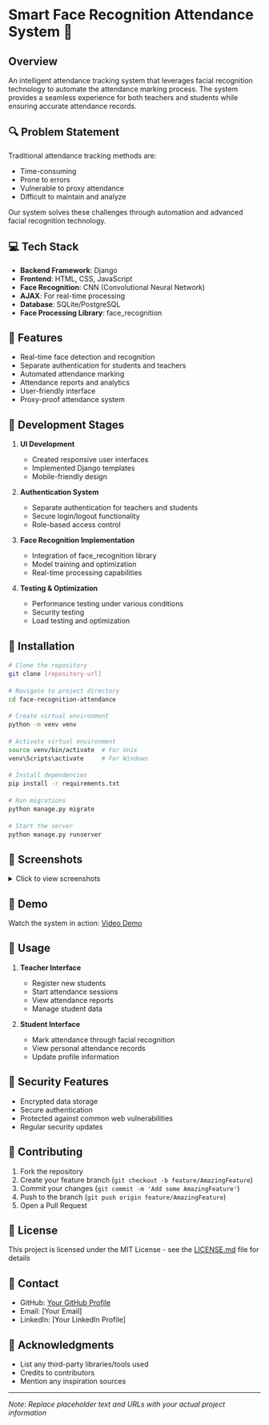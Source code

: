# Smart Face Recognition Attendance System 🎯

## Overview
An intelligent attendance tracking system that leverages facial recognition technology to automate the attendance marking process. The system provides a seamless experience for both teachers and students while ensuring accurate attendance records.

## 🔍 Problem Statement
Traditional attendance tracking methods are:
- Time-consuming
- Prone to errors
- Vulnerable to proxy attendance
- Difficult to maintain and analyze

Our system solves these challenges through automation and advanced facial recognition technology.

## 💻 Tech Stack
- **Backend Framework**: Django
- **Frontend**: HTML, CSS, JavaScript
- **Face Recognition**: CNN (Convolutional Neural Network)
- **AJAX**: For real-time processing
- **Database**: SQLite/PostgreSQL
- **Face Processing Library**: face_recognition

## 🚀 Features
- Real-time face detection and recognition
- Separate authentication for students and teachers
- Automated attendance marking
- Attendance reports and analytics
- User-friendly interface
- Proxy-proof attendance system

## 🔨 Development Stages
1. **UI Development**
   - Created responsive user interfaces
   - Implemented Django templates
   - Mobile-friendly design

2. **Authentication System**
   - Separate authentication for teachers and students
   - Secure login/logout functionality
   - Role-based access control

3. **Face Recognition Implementation**
   - Integration of face_recognition library
   - Model training and optimization
   - Real-time processing capabilities

4. **Testing & Optimization**
   - Performance testing under various conditions
   - Security testing
   - Load testing and optimization

## 📝 Installation

```bash
# Clone the repository
git clone [repository-url]

# Navigate to project directory
cd face-recognition-attendance

# Create virtual environment
python -m venv venv

# Activate virtual environment
source venv/bin/activate  # For Unix
venv\Scripts\activate     # For Windows

# Install dependencies
pip install -r requirements.txt

# Run migrations
python manage.py migrate

# Start the server
python manage.py runserver
```

## 📸 Screenshots
<details>
<summary>Click to view screenshots</summary>

![Landing Page](screenshots/screenshot1.png)
*Landing Page view*

![Signup Screen](screenshots/screenshot2.png)
*Signup interface for students*

![Login Screen](screenshots/screenshot2.png)
*Login interface for teachers*

![New Course Screen](screenshots/screenshot3.png)
*Login interface for users*


![Attendance Marking](screenshots/2i.png)
*Real-time attendance marking interface*

[Add your screenshots in the screenshots folder of your repository]
</details>

## 🎥 Demo
Watch the system in action: [Video Demo]([https://lnkd.in/gwTUp7GX](https://drive.google.com/file/d/1yBry3-pdASnnLViKi-QornvI2Z5mDlMc/view))

## 💼 Usage
1. **Teacher Interface**
   - Register new students
   - Start attendance sessions
   - View attendance reports
   - Manage student data

2. **Student Interface**
   - Mark attendance through facial recognition
   - View personal attendance records
   - Update profile information

## 🔐 Security Features
- Encrypted data storage
- Secure authentication
- Protected against common web vulnerabilities
- Regular security updates

## 🤝 Contributing
1. Fork the repository
2. Create your feature branch (`git checkout -b feature/AmazingFeature`)
3. Commit your changes (`git commit -m 'Add some AmazingFeature'`)
4. Push to the branch (`git push origin feature/AmazingFeature`)
5. Open a Pull Request

## 📄 License
This project is licensed under the MIT License - see the [LICENSE.md](LICENSE.md) file for details

## 👥 Contact
- GitHub: [Your GitHub Profile](https://lnkd.in/gw2XgxJf)
- Email: [Your Email]
- LinkedIn: [Your LinkedIn Profile]

## 🙏 Acknowledgments
- List any third-party libraries/tools used
- Credits to contributors
- Mention any inspiration sources

---
*Note: Replace placeholder text and URLs with your actual project information*
